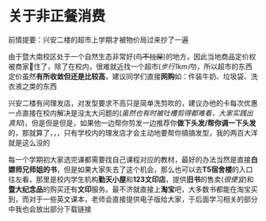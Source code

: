 # 关于非正餐消费

前情提要：兴安二楼的超市上学期才被物价局过来抄了一遍

由于暨大南校区处于一个自然生态非常好(~~鸟不拉屎~~)的地方，因此当地商品定价权被商家🤏住了，除了在校内，很难就近找一个超市(_步行1km内_)，所以超市的东西定价虽然**有所收敛但还是比较高**，建议同学们直接**网购**如：件装牛奶、垃圾袋、洗衣液之类的东西

兴安二楼有间理发店，对发型要求不高只是简单洗剪吹的，建议办他的卡每次优惠一点直接在校内解决是没太大问题的(_虽然也有时被吐槽剪得都难看，大家实践出真知_)，但是但是但是，如果他一边帮你剪发一边推荐你**做下头发/帮你调一下头发**的，那就算了，，，只有学校内的理发店才会主动地要帮你搞搞发型，我的两百大洋就是这么没的

每一个学期初大家选完课都需要找自己课程对应的教材，最好的办法当然是直接**白嫖师兄师姐的书**，但是如果大家失去了这个机会，那么也可以去**T5宿舍楼**的入口往左看，那里是校内学生机构**勤天小屋**和**123文印店**，提供**旧书**的售卖(_很便宜_)和**暨大纪念品**的购买还有**文印**服务。最不济就直接上**淘宝**吧，大多数书都能在淘宝买到，而对于一些英文课本，老师会直接提供电子版给大家，于后面学习相关的部分中我也会放出部分下载链接
